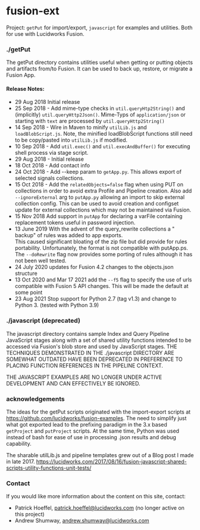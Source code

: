 # fusion-ext
Project: `getPut` for import/export, `javascript` for examples and utilities.  Both for use with Lucidworks Fusion. 


### ./getPut
The getPut directory contains utilities useful when getting or putting objects and artifacts from/to Fusion.
It can be used to back up, restore, or migrate a Fusion App.

#### Release Notes:
 * 29 Aug 2018 Initial release
 * 25 Sep 2018 - Add mime-type checks in `util.queryHtp2String()` and (implicitly) `util.queryHttp2Json()`. Mime-Typs of `application/json` or starting with `text` are processed by `util.queryHttp2String()`
 * 14 Sep 2018 - Wire in Maven to minify `utilLib.js` and `loadBlobScript.js`.  Note, the minified loadBlobScript functions still need to be copy/pasted into `utilLib.js` if modified.
 * 10 Sep 2018 -  Add `util.exec()` and `util.execAndBuffer()` for executing shell process via stage script.
 * 29 Aug 2018 - Initial release
 * 18 Oct 2018 - Add contact info
 * 24 Oct 2018 - Add --keep param to `getApp.py`.  This allows export of selected signals collections.
  * 15 Oct 2018 - Add the `relatedObjects=false` flag when using PUT on collections in order to avoid extra Profile and Pipeline creation.
Also add `--ignoreExternal` arg to `putApp.py` allowing an import to skip external collection config.  This can be used to
avoid creation and configset update for external collections which may not be maintained via Fusion.
 * 15 Nov 2018  Add support in `putApp` for declaring a varFile containing replacement tokens useful in password injection.
 * 13 June 2019 With the advent of the query_rewrite collections a "
   backup" of rules was added to app exports.  
   This caused significant bloating of the zip file but did provide for rules portability.  Unfortunately, the format is 
   not compatible with putApp.ps. The `--doRewrite` flag now provides some porting of rules although it has not been well tested.
 * 24 July 2020  updates for Fusion 4.2 changes to the objects.json structure
 * 13 Oct 2020 and Mar 17 2021  add the `--f5` flag to specify the use of urls compatible with Fusion 5 API changes.  This will be made the default at some point
 * 23 Aug 2021 Stop support for Python 2.7 (tag v1.3) and change to Python 3. (tested with Python 3.9)

### ./javascript (deprecated)
The javascript directory contains sample Index and Query Pipeline JavaScript stages
along with a set of shared utility functions intended to be accessed via Fusion's blob store and used by
JavaScript stages. THE TECHNIQUES DEMONSTRATED IN THE ./javascript DIRECTORY ARE SOMEWHAT OUTDATED HAVE BEEN
DEPRECATED IN PREFERENCE TO PLACING FUNCTION REFERENCES IN THE PIPELINE CONTEXT.  

THE JAVASCRIPT EXAMPLES ARE NO LONGER UNDER ACTIVE DEVELOPMENT AND CAN EFFECTIVELY BE IGNORED.

### acknowledgements
The ideas for the getPut scripts originated with the import-export scripts 
at https://github.com/lucidworks/fusion-examples.  The need to simplify 
just what got exported lead to the prefixing paradigm in the 3.x based
`getProject` and `putProject` scripts.  At the same time, Python was used 
instead of bash for ease of use in processing .json results and debug capability.

The sharable utilLib.js and pipeline templates grew out of a Blog post I made
in late 2017. https://lucidworks.com/2017/08/16/fusion-javascript-shared-scripts-utility-functions-unit-tests/

### Contact
If you would like more information about the content on this site, contact:
- Patrick Hoeffel, patrick.hoeffel@lucidworks.com (no longer active on this project)
- Andrew Shumway, andrew.shumway@lucidworks.com
